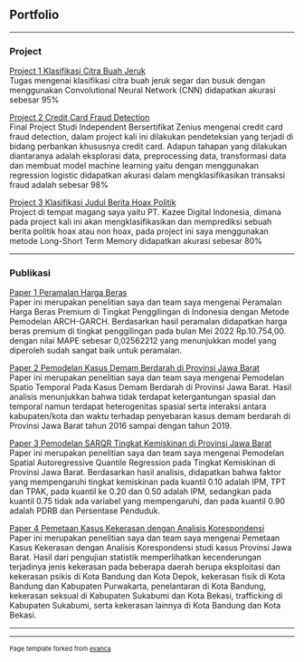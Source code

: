 ## Portfolio

---

### Project 
[Project 1 Klasifikasi Citra Buah Jeruk](https://colab.research.google.com/drive/1o_WJ5IViQQhKRsweHc2ukN4LtI0ajPjz?usp=sharing)
<br> Tugas mengenai klasifikasi citra buah jeruk segar dan busuk dengan menggunakan Convolutional Neural Network (CNN) didapatkan akurasi sebesar 95% <br>

[Project 2 Credit Card Fraud Detection](https://colab.research.google.com/drive/1HsjV2-FyJQrb0M7Pxb0ZElGAD_-Z1Wh2?usp=sharing)
<br> Final Project Studi Independent Bersertifikat Zenius mengenai credit card fraud detection, dalam project kali ini dilakukan pendeteksian yang terjadi di bidang perbankan khususnya credit card. Adapun tahapan yang dilakukan diantaranya adalah eksplorasi data, preprocessing data, transformasi data dan membuat model machine learning yaitu dengan menggunakan regression logistic didapatkan akurasi dalam mengklasifikasikan transaksi fraud adalah sebesar 98% <br>

[Project 3 Klasifikasi Judul Berita Hoax Politik](https://colab.research.google.com/drive/1CABbjMpzfW6oXnfjN_eBBNgMPNNsoF3s?usp=sharing)
<br> Project di tempat magang saya yaitu PT. Kazee Digital Indonesia, dimana pada project kali ini akan mengklasifikasikan dan memprediksi sebuah berita politik hoax atau non hoax, pada project ini saya menggunakan metode Long-Short Term Memory didapatkan akurasi sebesar 80% <br>

---

### Publikasi
[Paper 1 Peramalan Harga Beras](http://prosiding.statistics.unpad.ac.id/index.php/prosidingnasionalsna/article/view/255)
<br> Paper ini merupakan penelitian saya dan team saya mengenai Peramalan Harga Beras Premium di Tingkat Penggilingan di Indonesia dengan Metode Pemodelan ARCH-GARCH. Berdasarkan hasil peramalan didapatkan harga beras premium di tingkat penggilingan pada bulan Mei 2022 Rp.10.754,00. dengan nilai MAPE sebesar 0,02562212 yang menunjukkan model yang diperoleh sudah sangat baik untuk peramalan.<br>

[Paper 2 Pemodelan Kasus Demam Berdarah di Provinsi Jawa Barat](https://journals.unisba.ac.id/index.php/statistika/article/view/299)
<br> Paper ini merupakan penelitian saya dan team saya mengenai Pemodelan Spatio Temporal Pada Kasus Demam Berdarah di Provinsi Jawa Barat. Hasil analisis menunjukkan bahwa tidak terdapat ketergantungan spasial dan temporal namun terdapat heterogenitas spasial serta interaksi antara kabupaten/kota dan waktu terhadap penyebaran kasus demam berdarah di Provinsi Jawa Barat tahun 2016 sampai dengan tahun 2019.<br>

[Paper 3 Pemodelan SARQR Tingkat Kemiskinan di Provinsi Jawa Barat](http://prosiding.statistics.unpad.ac.id/index.php/prosidingnasional/article/view/68)
<br> Paper ini merupakan penelitian saya dan team saya mengenai Pemodelan Spatial Autoregressive Quantile Regression pada Tingkat Kemiskinan di Provinsi Jawa Barat. Berdasarkan hasil analisis, didapatkan bahwa faktor yang mempengaruhi tingkat kemiskinan pada kuantil 0.10 adalah IPM, TPT dan TPAK, pada kuantil ke 0.20 dan 0.50 adalah IPM, sedangkan pada kuantil 0.75 tidak ada variabel yang mempengaruhi, dan pada kuantil 0.90 adalah PDRB dan Persentase Penduduk. <br> 

[Paper 4 Pemetaan Kasus Kekerasan dengan Analisis Korespondensi](http://prosiding.statistics.unpad.ac.id/index.php/prosidingnasional/article/view/76)
<br> Paper ini merupakan penelitian saya dan team saya mengenai Pemetaan Kasus Kekerasan dengan Analisis Korespondensi studi kasus Provinsi Jawa Barat. Hasil dari pengujian statistik memperlihatkan kecenderungan terjadinya jenis kekerasan pada beberapa daerah berupa eksploitasi dan kekerasan psikis di Kota Bandung dan Kota Depok, kekerasan fisik di Kota Bandung dan Kabupaten Purwakarta, penelantaran di Kota Bandung, kekerasan seksual di Kabupaten Sukabumi dan Kota Bekasi, trafficking di Kabupaten Sukabumi, serta kekerasan lainnya di Kota Bandung dan Kota Bekasi. <br>

---



---
<p style="font-size:11px">Page template forked from <a href="https://github.com/evanca/quick-portfolio">evanca</a></p>
<!-- Remove above link if you don't want to attibute -->
